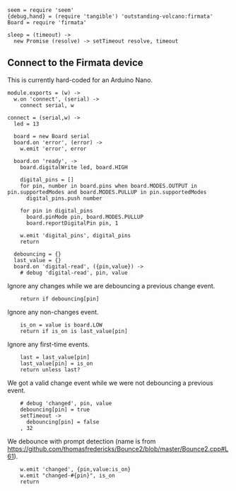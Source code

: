     seem = require 'seem'
    {debug,hand} = (require 'tangible') 'outstanding-volcano:firmata'
    Board = require 'firmata'

    sleep = (timeout) ->
      new Promise (resolve) -> setTimeout resolve, timeout

Connect to the Firmata device
-----------------------------

This is currently hard-coded for an Arduino Nano.

    module.exports = (w) ->
      w.on 'connect', (serial) ->
        connect serial, w

    connect = (serial,w) ->
      led = 13

      board = new Board serial
      board.on 'error', (error) ->
        w.emit 'error', error

      board.on 'ready', ->
        board.digitalWrite led, board.HIGH

        digital_pins = []
        for pin, number in board.pins when board.MODES.OUTPUT in pin.supportedModes and board.MODES.PULLUP in pin.supportedModes
          digital_pins.push number

        for pin in digital_pins
          board.pinMode pin, board.MODES.PULLUP
          board.reportDigitalPin pin, 1

        w.emit 'digital_pins', digital_pins
        return

      debouncing = {}
      last_value = {}
      board.on 'digital-read', ({pin,value}) ->
        # debug 'digital-read', pin, value

Ignore any changes while we are debouncing a previous change event.

        return if debouncing[pin]

Ignore any non-changes event.

        is_on = value is board.LOW
        return if is_on is last_value[pin]

Ignore any first-time events.

        last = last_value[pin]
        last_value[pin] = is_on
        return unless last?

We got a valid change event while we were not debouncing a previous event.

        # debug 'changed', pin, value
        debouncing[pin] = true
        setTimeout ->
          debouncing[pin] = false
        , 32

We debounce with prompt detection (name is from https://github.com/thomasfredericks/Bounce2/blob/master/Bounce2.cpp#L61).

        w.emit 'changed', {pin,value:is_on}
        w.emit "changed-#{pin}", is_on
        return
